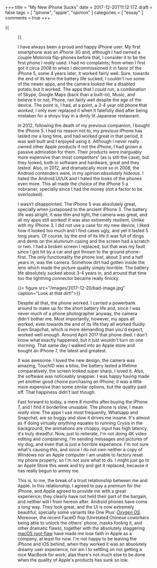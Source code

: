 +++
title = "My New iPhone Sucks"
date = 2017-12-20T11:12:17Z
draft = false
tags = [ "iphone", "apple", "opinion" ]
categories = [ "essay" ]
comments = true
+++

{{<figure src="/images/2017-12-20/rotten-apple.jpg">}}

I have always been a proud and happy iPhone user. My first smartphone was an
iPhone 3G and, although I had owned a couple Motorola flip-phones before that, I
consider it to be the first phone I *really* used. I had no complaints; from
when I first got it circa 2008 to when I decommissioned it in favor of the
iPhone 5, some 4 years later, it worked fairly well. Sure, towards the end of
its term the battery life sucked, I couldn't run some of the newer apps, and the
camera looked like a disabled potato; but it worked. The apps that I *could*
run, a combination of Skype, Google Maps (back than a built-in), Music, and
believe it or not, Phone, ran fairly well despite the age of the device. The
point is, I had, at a point, a 3-4 year old phone that *worked*, I only ever
replaced it when it fatefully died after being mistaken for a shoyu tray in a
dimly lit Japanese restaurant.

In 2012, following the death of my previous companion, I bought the iPhone 5. I
had no reason not to, my previous iPhone has lasted me a long time, and had
worked great in that period, it was well built and I enjoyed using it. Although
I never really owned other Apple products if not the iPhone, I had grown a
passive admiration for them. Their products were inarguably more expensive than
most competitors' (as is still the case), but they looked, both in software and
hardware, great and they *lasted*. Also, in 2012, and dramatically more so in
2008, the Android contenders were, in my opinion *absolutely hideous*. I hated
the Android UI/UX and I hated the looks of the phones even more. This all made
the choice of the iPhone 5 a nobrainer, specially since I had the money (not a
factor to be overlooked).

I wasn't disappointed. The iPhone 5 was absolutely great, specially when
juxtaposed to the ancient iPhone 3. The battery life was alright, it was thin
and light, the camera was great, and all my apps still worked! It was also
extremely resilient. Unlike with my iPhone 3, I did not use a case for my new
device, I liked how it looked too much and I find cases ugly, and yet it lasted
5 long years. Of course, by the end of its life it was full of dings and dents
on the aluminum casing and the screen had a scratch or two. I had a broken
screen I replaced, but that was my fault since I got hit by a car and got thrown
to the ground phone-first. The only functionality the phone lost, about 3 and a
half years in, was the camera. Somehow dirt had gotten inside the lens which
made the picture quality simply horrible. The battery life absolutely sucked
about 3-4 years in, and around that time too the lightning connector became
really finicky.

{{< figure src="/images/2017-12-20/bad-image.jpg" caption="Look at that dirt!">}}

Despite all that, the phone worked. I carried a powerbank around to make up for
the short battery life and, since I was never much of a phone photographer
anyway, the camera didn't bother me. Most importantly, however, my apps all
worked, even towards the end of its life they all worked fluidly. Even Snapchat,
which is more demanding than you'd expect, worked well enough. Around April 2017
that phone died. I don't know what exactly happened, but it just wouldn't turn
on one morning. That same day I walked into an Apple store and bought an iPhone
7, the latest and greatest.

It was awesome. I loved the new design, the camera was amazing, TouchID was a
bliss, the battery lasted a lifetime comparatively, the screen looked super
sharp, I loved it. Also, the software was noticeably snappier. I was happy
having made yet another good choice purchasing an iPhone; it was a little more
expensive than some similar options, but the quality paid off. That happiness
didn't last though.

Fast forward to today, a mere 8 months after buying the iPhone 7, and I find it
borderline unusable. The phone is slow, I mean *really* slow. The apps I use
most frequently, Whatsapp and Snapchat, are so buggy and slow it drives me
insane. It's almost as if doing virtually *anything* equates to running Crysis
in the background, the animations are choppy, input has high latency, it's truly
dreadful. Now, just to reiterate, I'm not doing 4K video editing and
complaining, I'm sending messages and pictures of my dog, and even that is just
a horrible experience. I'm not sure what's causing this, and since I do not own
neither a copy of Windows nor an Apple computer I am unable to factory reset my
phone properly, so I'm not sure what to do. I might just go to an Apple Store
this week and try and get it replaced, because it has really begun to annoy me.

This is, to me, the break of a trust relationship between me and Apple. In this
relationship, I agreed to pay a premium for the iPhone, and Apple agreed to
provide me with a great experience; they clearly have not held their part of the
bargain, and neither will I from hereon after. Android phones have come a *long*
way. They look great, and the UI is now extremely beautiful, specially some
variants like One Plus' [*Oxygen OS*][oxygen-os].
Moreover, the recent FaceID flop (Unrelated Chinese coworkers being able to
unlock the others' phone, masks fooling it, and other dramatic flaws), together
with the absolutely staggering [macOS root-flaw][macos-flaw] have made
me lose faith in Apple as a company, at least for now. I'm not happy to be
leaving the iPhone and iOS behind, when they worked it was an absolutely dreamy
user experience, nor am I to settling on not getting a nice MacBook for work;
alas there's not much else to be done when the quality of Apple's products has
sunk so low.

[oxygen-os]: https://en.wikipedia.org/wiki/OxygenOS
[macos-flaw]: https://www.wired.com/story/macos-high-sierra-hack-root/
